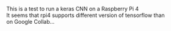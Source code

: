 This is a test to run a keras CNN on a Raspberry Pi 4\
It seems that rpi4 supports different version of tensorflow than\
on Google Collab...
